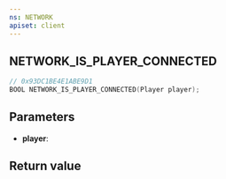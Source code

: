 ```yaml
---
ns: NETWORK
apiset: client
---
```

## NETWORK_IS_PLAYER_CONNECTED

```c
// 0x93DC1BE4E1ABE9D1
BOOL NETWORK_IS_PLAYER_CONNECTED(Player player);
```


## Parameters
* **player**:

## Return value

